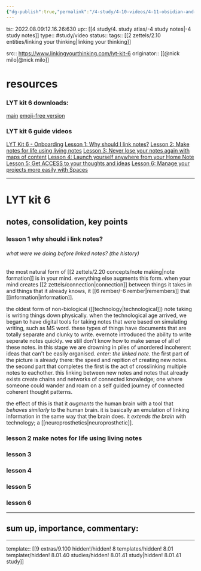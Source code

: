 ```yaml
---
{"dg-publish":true,"permalink":"/4-study/4-10-videos/4-11-obsidian-and-zettelkasten/study-lyt-kit-6/","dgHomeLink":true,"dgPassFrontmatter":false}
---
```


ts:: 2022.08.09:12.16.26:630
up:: [[4 study/4. study atlas/-4 study notes|-4 study notes]]
type:: #study/video
status:: 
tags:: [[2 zettels/2.10 entities/linking your thinking|linking your thinking]]

src:: https://www.linkingyourthinking.com/lyt-kit-6
originator:: [[@nick milo|@nick milo]]

# resources

### LYT kit 6 downloads:

[main](https://download.filekitcdn.com/d/dv87Nny89souiCFyZqnEgh/gMwRYLHEpgMQM9D8YahcSP)
[emoji-free version](https://download.filekitcdn.com/d/dv87Nny89souiCFyZqnEgh/qHRHfBAdve3oWojit9dSsf)

### LYT kit 6 guide videos

[LYT Kit 6 - Onboarding](https://player.vimeo.com/video/709873858?h=2708bd159e)
[Lesson 1: Why should I link notes?](https://player.vimeo.com/video/709951357?h=f411ce94a0)
[Lesson 2: Make notes for life using living notes](https://player.vimeo.com/video/709951357?h=f411ce94a0)
[Lesson 3: Never lose your notes again with maps of content](https://player.vimeo.com/video/709951595?h=7236016051)
[Lesson 4: Launch yourself anywhere from your Home Note](https://player.vimeo.com/video/709954968?h=4eefdc792f)
[Lesson 5: Get ACCESS to your thoughts and ideas](https://player.vimeo.com/video/709955731?h=1d3b26bc4d)
[Lesson 6: Manage your projects more easily with Spaces](https://player.vimeo.com/video/711979883?h=8c4f7b7087)

____

# LYT kit 6

## notes, consolidation, key points

### lesson 1 why should i link notes?

###### what were we doing before linked notes? (the history)

the most natural form of [[2 zettels/2.20 concepts/note making|note formation]] is in your mind. everything else augments this form.
when your mind creates [[2 zettels/connection|connection]] between things it takes in and things that it already knows, it [[6 rember/-6 rember|remembers]] that [[information|information]].

the oldest form of non-biological ([[technology|technological]]) note taking is writing things down physically.
when the technological age arrived, we began to have digital tools for taking notes that were based on simulating writing, such as MS word. these types of things have documents that are totally separate and clunky to write.
evernote introduced the ability to write seperate notes quickly. we still don't know how to make sense of all of these notes. in this stage we are drowning in piles of unordered incoherent ideas that can't be easily organised.
*enter: the linked note.*
the first part of the picture is already there: the speed and repition of creating new notes.
the second part that completes the first is the act of crosslinking multiple notes to eachother.
this linking between new notes and notes that already exists create chains and networks of connected knowledge; one where someone could wander and roam on a self guided journey of connected coherent thought patterns.

the effect of this is that it *augments* the human brain with a tool that *behaves similarly* to the human brain. it is basically an emulation of linking information in the same way that the brain does. it *extends the brain* with technology; a [[neuroprosthetics|neuroprosthetic]].

### lesson 2 make notes for life using living notes



### lesson 3



### lesson 4



### lesson 5



### lesson 6



____
## sum up, importance, commentary:



____
template:: [[9 extras/9.100 hidden!/hidden! 8 templates/hidden! 8.01 templater/hidden! 8.01.40 studies/hidden! 8.01.41 study|hidden! 8.01.41 study]]


